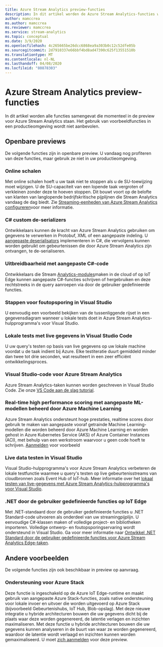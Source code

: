```yaml
---
title: Azure Stream Analytics preview-functies
description: In dit artikel worden de Azure Stream Analytics-functies weergegeven die momenteel in de preview staan.
author: mamccrea
ms.author: mamccrea
ms.reviewer: mamccrea
ms.service: stream-analytics
ms.topic: conceptual
ms.date: 3/9/2020
ms.openlocfilehash: 4c265665be26dcc6868ea9a303b0c12c52dfe05b
ms.sourcegitcommit: 2d7910337e66bbf4bd8ad47390c625f13551510b
ms.translationtype: MT
ms.contentlocale: nl-NL
ms.lasthandoff: 04/08/2020
ms.locfileid: "80878303"
---
```

# <a name="azure-stream-analytics-preview-features"></a>Azure Stream Analytics preview-functies

In dit artikel worden alle functies samengevat die momenteel in de preview voor Azure Stream Analytics staan. Het gebruik van voorbeeldfuncties in een productieomgeving wordt niet aanbevolen.

## <a name="public-previews"></a>Openbare previews

De volgende functies zijn in openbare preview. U vandaag nog profiteren van deze functies, maar gebruik ze niet in uw productieomgeving.

### <a name="online-scaling"></a>Online schalen

Met online schalen hoeft u uw taak niet te stoppen als u de SU-toewijzing moet wijzigen. U de SU-capaciteit van een lopende taak vergroten of verkleinen zonder deze te hoeven stoppen. Dit bouwt voort op de belofte van klanten van langlopende bedrijfskritische pijplijnen die Stream Analytics vandaag de dag biedt. Zie [Streaming-eenheden van Azure Stream Analytics configureren](stream-analytics-streaming-unit-consumption.md#configure-stream-analytics-streaming-units-sus)voor meer informatie.

### <a name="c-custom-de-serializers"></a>C# custom de-serializers
Ontwikkelaars kunnen de kracht van Azure Stream Analytics gebruiken om gegevens te verwerken in Protobuf, XML of een aangepaste indeling. U [aangepaste deserialisators](custom-deserializer-examples.md) implementeren in C#, die vervolgens kunnen worden gebruikt om gebeurtenissen die door Azure Stream Analytics zijn ontvangen, te de-serialiseren.

### <a name="extensibility-with-c-custom-code"></a>Uitbreidbaarheid met aangepaste C#-code

Ontwikkelaars die Stream [Analytics-modules](stream-analytics-edge-csharp-udf-methods.md)maken in de cloud of op IoT Edge kunnen aangepaste C#-functies schrijven of hergebruiken en deze rechtstreeks in de query aanroepen via door de gebruiker gedefinieerde functies.


### <a name="debug-query-steps-in-visual-studio"></a>Stappen voor foutopsporing in Visual Studio

U eenvoudig een voorbeeld bekijken van de tussenliggende rijset in een gegevensdiagram wanneer u lokale tests doet in Azure Stream Analytics-hulpprogramma's voor Visual Studio. 

### <a name="local-testing-with-live-data-in-visual-studio-code"></a>Lokale tests met live gegevens in Visual Studio Code

U uw query's testen op basis van live gegevens op uw lokale machine voordat u de taak indient bij Azure. Elke testiteratie duurt gemiddeld minder dan twee tot drie seconden, wat resulteert in een zeer efficiënt ontwikkelingsproces.

### <a name="visual-studio-code-for-azure-stream-analytics"></a>Visual Studio-code voor Azure Stream Analytics

Azure Stream Analytics-taken kunnen worden geschreven in Visual Studio Code. Zie onze [VS Code aan de slag tutorial](https://docs.microsoft.com/azure/stream-analytics/quick-create-vs-code).


### <a name="real-time-high-performance-scoring-with-custom-ml-models-managed-by-azure-machine-learning"></a>Real-time high performance scoring met aangepaste ML-modellen beheerd door Azure Machine Learning

Azure Stream Analytics ondersteunt hoge prestaties, realtime scores door gebruik te maken van aangepaste vooraf getrainde Machine Learning-modellen die worden beheerd door Azure Machine Learning en worden gehost in Azure Kubernetes Service (AKS) of Azure Container Instances (ACI), met behulp van een werkstroom waarvoor u geen code hoeft te schrijven. [Aanmelden](https://aka.ms/asapreview1) voor voorbeeld


### <a name="live-data-testing-in-visual-studio"></a>Live data testen in Visual Studio

Visual Studio-hulpprogramma's voor Azure Stream Analytics verbeteren de lokale testfunctie waarmee u query's testen op live gebeurtenisstreams van cloudbronnen zoals Event Hub of IoT-hub. Meer informatie over het [lokaal testen van live-gegevens met Azure Stream Analytics-hulpprogramma's voor Visual Studio](stream-analytics-live-data-local-testing.md).


### <a name="net-user-defined-functions-on-iot-edge"></a>.NET door de gebruiker gedefinieerde functies op IoT Edge

Met .NET-standaard door de gebruiker gedefinieerde functies u .NET Standard-code uitvoeren als onderdeel van uw streamingpijplijn. U eenvoudige C#-klassen maken of volledige project- en bibliotheken importeren. Volledige ontwerp- en foutopsporingservaring wordt ondersteund in Visual Studio. Ga voor meer informatie naar [Ontwikkel .NET Standard door de gebruiker gedefinieerde functies voor Azure Stream Analytics Edge-taken](stream-analytics-edge-csharp-udf-methods.md).

## <a name="other-previews"></a>Andere voorbeelden

De volgende functies zijn ook beschikbaar in preview op aanvraag.

### <a name="support-for-azure-stack"></a>Ondersteuning voor Azure Stack
Deze functie is ingeschakeld op de Azure IoT Edge-runtime en maakt gebruik van aangepaste Azure Stack-functies, zoals native ondersteuning voor lokale invoer en uitvoer die worden uitgevoerd op Azure Stack (bijvoorbeeld Gebeurtenishubs, IoT Hub, Blob-opslag). Met deze nieuwe integratie u hybride architecturen bouwen die uw gegevens dicht bij de plaats waar deze worden gegenereerd, de latentie verlagen en inzichten maximaliseren.
Met deze functie u hybride architecturen bouwen die uw gegevens kunnen analyseren in de buurt van waar ze worden gegenereerd, waardoor de latentie wordt verlaagd en inzichten kunnen worden gemaximaliseerd. U moet [zich aanmelden](https://aka.ms/asapreview1) voor deze preview.
